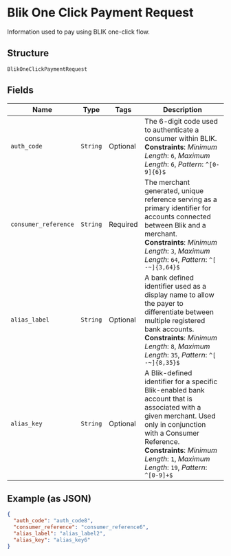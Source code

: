 
# Blik One Click Payment Request

Information used to pay using BLIK one-click flow.

## Structure

`BlikOneClickPaymentRequest`

## Fields

| Name | Type | Tags | Description |
|  --- | --- | --- | --- |
| `auth_code` | `String` | Optional | The 6-digit code used to authenticate a consumer within BLIK.<br>**Constraints**: *Minimum Length*: `6`, *Maximum Length*: `6`, *Pattern*: `^[0-9]{6}$` |
| `consumer_reference` | `String` | Required | The merchant generated, unique reference serving as a primary identifier for accounts connected between Blik and a merchant.<br>**Constraints**: *Minimum Length*: `3`, *Maximum Length*: `64`, *Pattern*: `^[ -~]{3,64}$` |
| `alias_label` | `String` | Optional | A bank defined identifier used as a display name to allow the payer to differentiate between multiple registered bank accounts.<br>**Constraints**: *Minimum Length*: `8`, *Maximum Length*: `35`, *Pattern*: `^[ -~]{8,35}$` |
| `alias_key` | `String` | Optional | A Blik-defined identifier for a specific Blik-enabled bank account that is associated with a given merchant. Used only in conjunction with a Consumer Reference.<br>**Constraints**: *Minimum Length*: `1`, *Maximum Length*: `19`, *Pattern*: `^[0-9]+$` |

## Example (as JSON)

```json
{
  "auth_code": "auth_code8",
  "consumer_reference": "consumer_reference6",
  "alias_label": "alias_label2",
  "alias_key": "alias_key6"
}
```

